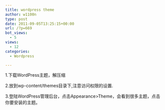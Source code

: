 ```yaml
---
title: wordpress theme
author: w1100n
type: post
date: 2011-09-05T13:25:15+00:00
url: /?p=669
bot_views:
  - 5
views:
  - 12
categories:
  - Wordpress

---
```

1.下载WordPress主题，解压缩
  
2.放到wp-content/themes目录下,注意访问权限的设置.
  
3.登陆WordPress管理后台，点击Appearance>Theme，会看到很多主题，点击你要安装的主题。